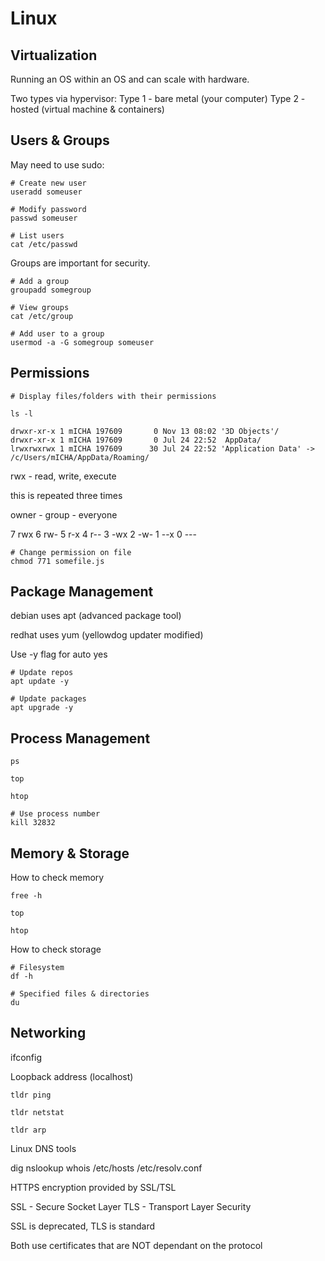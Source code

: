 # Linux

## Virtualization

Running an OS within an OS and can scale with hardware.

Two types via hypervisor:
Type 1 - bare metal (your computer)
Type 2 - hosted (virtual machine & containers)

## Users & Groups

May need to use sudo:
```
# Create new user
useradd someuser

# Modify password
passwd someuser

# List users
cat /etc/passwd
```

Groups are important for security.

```
# Add a group
groupadd somegroup

# View groups
cat /etc/group

# Add user to a group
usermod -a -G somegroup someuser
```

## Permissions

```
# Display files/folders with their permissions

ls -l

drwxr-xr-x 1 mICHA 197609       0 Nov 13 08:02 '3D Objects'/
drwxr-xr-x 1 mICHA 197609       0 Jul 24 22:52  AppData/
lrwxrwxrwx 1 mICHA 197609      30 Jul 24 22:52 'Application Data' -> /c/Users/mICHA/AppData/Roaming/
```

rwx - read, write, execute

this is repeated three times

owner - group - everyone

7 rwx
6 rw-
5 r-x
4 r--
3 -wx
2 -w-
1 --x
0 ---

```
# Change permission on file
chmod 771 somefile.js

```

## Package Management

debian uses apt (advanced package tool)

redhat uses yum (yellowdog updater modified)

Use -y flag for auto yes
```
# Update repos
apt update -y

# Update packages
apt upgrade -y
```

## Process Management

```
ps

top

htop

# Use process number
kill 32832
```

## Memory & Storage

How to check memory
```
free -h

top

htop
```

How to check storage
```
# Filesystem
df -h

# Specified files & directories
du
```

## Networking

ifconfig

Loopback address (localhost)

```
tldr ping

tldr netstat

tldr arp
```

Linux DNS tools

dig
nslookup
whois
/etc/hosts
/etc/resolv.conf

HTTPS encryption provided by SSL/TSL

SSL - Secure Socket Layer
TLS - Transport Layer Security

SSL is deprecated, TLS is standard

Both use certificates that are NOT dependant on the protocol

